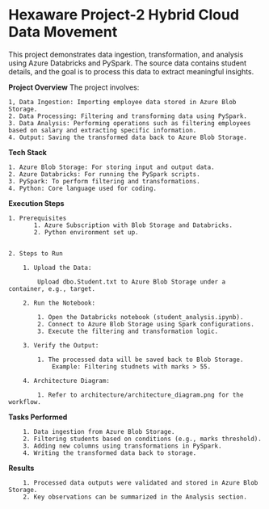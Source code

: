 # Hexaware Project-2 Hybrid Cloud Data Movement 

This project demonstrates data ingestion, transformation, and analysis using Azure Databricks and PySpark. The source data contains student details, and the goal is to process this data to extract meaningful insights.

**Project Overview**
The project involves:

    1, Data Ingestion: Importing employee data stored in Azure Blob Storage.
    2. Data Processing: Filtering and transforming data using PySpark.
    3. Data Analysis: Performing operations such as filtering employees based on salary and extracting specific information.
    4. Output: Saving the transformed data back to Azure Blob Storage.

**Tech Stack**

    1. Azure Blob Storage: For storing input and output data.
    2. Azure Databricks: For running the PySpark scripts.
    3. PySpark: To perform filtering and transformations.
    4. Python: Core language used for coding.

**Execution Steps**

    1. Prerequisites
           1. Azure Subscription with Blob Storage and Databricks.
           2. Python environment set up.
          

    2. Steps to Run
    
        1. Upload the Data:
        
            Upload dbo.Student.txt to Azure Blob Storage under a container, e.g., target.
        
        2. Run the Notebook:
        
            1. Open the Databricks notebook (student_analysis.ipynb).
            2. Connect to Azure Blob Storage using Spark configurations.
            3. Execute the filtering and transformation logic.
        
        3. Verify the Output:
        
            1. The processed data will be saved back to Blob Storage.
                Example: Filtering studnets with marks > 55.
        
        4. Architecture Diagram:
        
            1. Refer to architecture/architecture_diagram.png for the workflow.
        
        
**Tasks Performed**

        1. Data ingestion from Azure Blob Storage.
        2. Filtering students based on conditions (e.g., marks threshold).
        3. Adding new columns using transformations in PySpark.
        4. Writing the transformed data back to storage.

**Results**

        1. Processed data outputs were validated and stored in Azure Blob Storage.
        2. Key observations can be summarized in the Analysis section.
